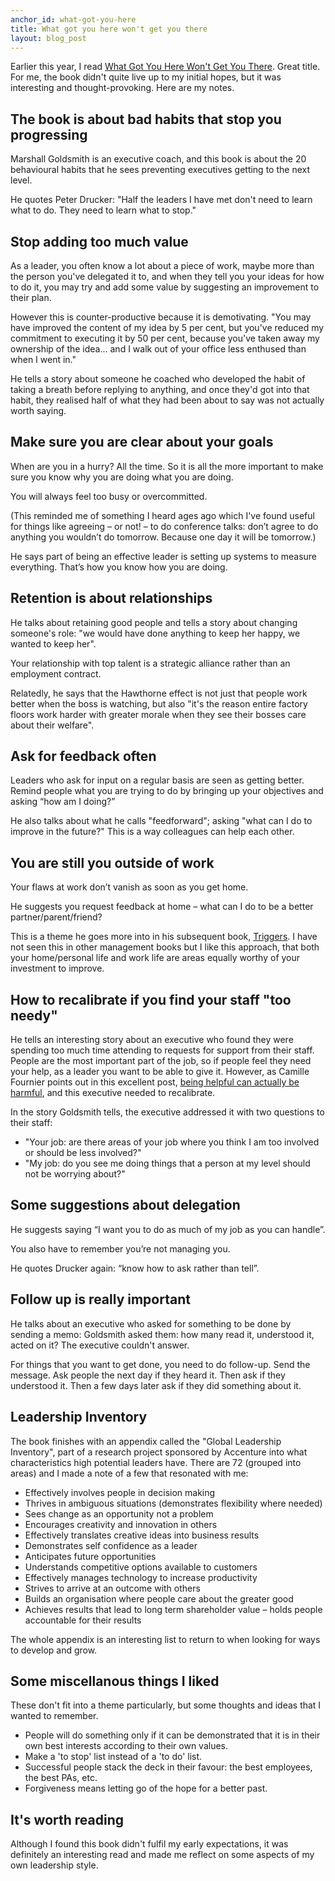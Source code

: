 ```yaml
---
anchor_id: what-got-you-here
title: What got you here won't get you there
layout: blog_post
---
```


Earlier this year, I read [What Got You Here Won't Get You There](https://www.goodreads.com/book/show/84525.What_Got_You_Here_Won_t_Get_You_There). Great title. For me, the book didn't quite live up to my initial hopes, but it was interesting and thought-provoking. Here are my notes.

## The book is about bad habits that stop you progressing

Marshall Goldsmith is an executive coach, and this book is about the 20 behavioural habits that he sees preventing executives getting to the next level.

He quotes Peter Drucker: "Half the leaders I have met don't need to learn what to do. They need to learn what to stop."

## Stop adding too much value

As a leader, you often know a lot about a piece of work, maybe more than the person you've delegated it to, and when they tell you your ideas for how to do it, you may try and add some value by suggesting an improvement to their plan.

However this is counter-productive because it is demotivating. "You may have improved the content of my idea by 5 per cent, but you've reduced my commitment to executing it by 50 per cent, because you've taken away my ownership of the idea... and I walk out of your office less enthused than when I went in."

He tells a story about someone he coached who developed the habit of taking a breath before replying to anything, and once they'd got into that habit, they realised half of what they had been about to say was not actually worth saying.

## Make sure you are clear about your goals

When are you in a hurry? All the time. So it is all the more important to make sure you know why you are doing what you are doing.

You will always feel too busy or overcommitted.

(This reminded me of something I heard ages ago which I've found useful for things like agreeing – or not! – to do conference talks: don’t agree to do anything you wouldn’t do tomorrow. Because one day it will be tomorrow.)

He says part of being an effective leader is setting up systems to measure everything. That’s how you know how you are doing.

## Retention is about relationships

He talks about retaining good people and tells a story about changing someone's role: "we would have done anything to keep her happy, we wanted to keep her".

Your relationship with top talent is a strategic alliance rather than an employment contract.

Relatedly, he says that the Hawthorne effect is not just that people work better when the boss is watching, but also "it's the reason entire factory floors work harder with greater morale when they see their bosses care about their welfare".

## Ask for feedback often

Leaders who ask for input on a regular basis are seen as getting better. Remind people what you are trying to do by bringing up your objectives and asking “how am I doing?”

He also talks about what he calls "feedforward"; asking "what can I do to improve in the future?" This is a way colleagues can help each other.

## You are still you outside of work

Your flaws at work don’t vanish as soon as you get home.

He suggests you request feedback at home – what can I do to be a better partner/parent/friend?

This is a theme he goes more into in his subsequent book, [Triggers](https://www.marshallgoldsmith.com/product/triggers-creating-behavior-that-lasts-becoming-the-person-you-want-to-be/). I have not seen this in other management books but I like this approach, that both your home/personal life and work life are areas equally worthy of your investment to improve.

## How to recalibrate if you find your staff "too needy"

He tells an interesting story about an executive who found they were spending too much time attending to requests for support from their staff. People are the most important part of the job, so if people feel they need your help, as a leader you want to be able to give it. However, as Camille Fournier points out in this excellent post, [being helpful can actually be harmful](https://medium.com/@skamille/delegation-and-time-management-6cb326a880d3?), and this executive needed to recalibrate.

In the story Goldsmith tells, the executive addressed it with two questions to their staff:

- "Your job: are there areas of your job where you think I am too involved or should be less involved?"
- "My job: do you see me doing things that a person at my level should not be worrying about?"

## Some suggestions about delegation

He suggests saying “I want you to do as much of my job as you can handle”.

You also have to remember you’re not managing you.

He quotes Drucker again: “know how to ask rather than tell”.

## Follow up is really important

He talks about an executive who asked for something to be done by sending a memo: Goldsmith asked them: how many read it, understood it, acted on it? The executive couldn't answer.

For things that you want to get done, you need to do follow-up. Send the message. Ask people the next day if they heard it. Then ask if they understood it. Then a few days later ask if they did something about it.

## Leadership Inventory

The book finishes with an appendix called the "Global Leadership Inventory", part of a research project sponsored by Accenture into what characteristics high potential leaders have. There are 72 (grouped into areas) and I made a note of a few that resonated with me:

- Effectively involves people in decision making
- Thrives in ambiguous situations (demonstrates flexibility where needed)
- Sees change as an opportunity not a problem
- Encourages creativity and innovation in others
- Effectively translates creative ideas into business results
- Demonstrates self confidence as a leader
- Anticipates future opportunities
- Understands competitive options available to customers
- Effectively manages technology to increase productivity
- Strives to arrive at an outcome with others
- Builds an organisation where people care about the greater good
- Achieves results that lead to long term shareholder value – holds people accountable for their results

The whole appendix is an interesting list to return to when looking for ways to develop and grow.

## Some miscellanous things I liked

These don't fit into a theme particularly, but some thoughts and ideas that I wanted to remember.

- People will do something only if it can be demonstrated that it is in their own best interests according to their own values.
- Make a 'to stop' list instead of a 'to do' list.
- Successful people stack the deck in their favour: the  best employees, the best PAs, etc.
- Forgiveness means letting go of the hope for a better past.

## It's worth reading

Although I found this book didn't fulfil my early expectations, it was definitely an interesting read and made me reflect on some aspects of my own leadership style.
